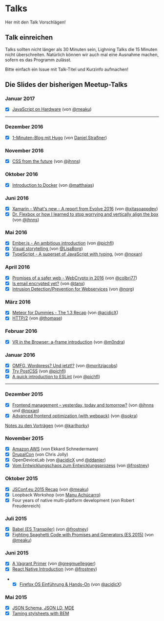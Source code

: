 # Talks
Her mit den Talk Vorschlägen!

## Talk einreichen

Talks sollten nicht länger als 30 Minuten sein, Lighning Talks die 15 Minuten nicht überschreiten. 
Natürlich können wir auch mal eine Ausnahme machen, sofern es das Programm zulässt.

Bitte einfach ein Issue mit Talk-Titel und Kurzinfo aufmachen!


## Die Slides der bisherigen Meetup-Talks

### Januar 2017

- [x] [JavaScript on Hardware](http://peerigon.github.io/talks/2017-02-07-web-and-wine-js-on-hardware/) (von [@meaku](https://github.com/meaku))

------

### Dezember 2016

- [x] [1-Minuten-Blog mit Hugo](https://github.com/web-and-wine/talks/blob/master//1-Minuten-Blog_mit_Hugo.md) (von [Daniel Straßner](https://github.com/dastrasmue))

### November 2016

- [x] [CSS from the future](http://peerigon.github.io/talks/2016-11-08-css-from-the-future/#1) (von [@jhnns](https://github.com/jhnns))

### Oktober 2016

- [x] [Introduction to Docker](https://peerigon.github.io/talks/2016-10-18-webandwine-introduction-to-docker) (von [@matthaias](https://github.com/matthaias))

### Juni 2016

- [x] [Xamarin - What's new - A report from Evolve 2016](https://github.com/web-and-wine/talks/blob/master/Web&Wine_Xamarin_2016.pdf) (von [@xitasoappdev](https://github.com/xitasoappdev))
- [x] [Dr. Flexbox or how I learned to stop worrying and vertically align the box](http://peerigon.github.io/talks/2016-06-28-webandwine-dr-flexbox) (von [@jhnns](https://github.com/jhnns))

### Mai 2016

- [x] [Ember.js - An ambitious introduction](http://pichfl.github.io/talks/5-ember-js) (von [@pichfl](https://github.com/pichfl))
- [x] [Visual storytelling ](https://github.com/web-and-wine/talks/blob/master/Visual-Storytelling_WebWine.pdf) (von [@LisaBorg](https://github.com/LisaBorg/))
- [x] [TypeScript - A superset of JavaScript with typing.](http://www.noxan.net/talks/#/) (von [@noxan](github.com/noxan))

### April 2016
- [x] [Promises of a safer web - WebCrypto in 2016](https://github.com/web-and-wine/talks/blob/master/WebCrypto2016.pdf) (von [@colbri77](https://github.com/colbri77/))
- [x] [Is email encrypted yet?](https://docs.google.com/presentation/d/1fRRSvP9J8gZi8vW-ttE5AnHPJeZuDr94fTPCC0ACn6A/edit?usp=sharing) (von [@tanx](https://github.com/tanx))
- [x] [Intrusion Detection/Prevention for Webservices](https://github.com/web-and-wine/talks/blob/master/webandwineapril2016-suricata.pdf) (von [@norg](https://github.com/norg))

### März 2016
- [x] [Meteor for Dummies - The 1.3 Recap](http://peerigon.github.io/talks/2016-03-22-webandwine-meteor-for-dummies) (von [@acidicX](https://github.com/acidicX/))
- [x] [HTTP/2](http://www.makandra.de/talks/http2/#/) (von [@thomase](https://github.com/thomase))

### Februar 2016
- [x] [VR in the Browser: a-frame introduction](https://github.com/web-and-wine/talks/blob/master/VR_browser.pdf) (von [@m0ndra](https://github.com/m0ndra/))

### Januar 2016
- [x] [OMFG, Wordpress? Und jetzt!?](https://moritzjacobs.de/files/webandwine/OMFG,%20Wordpress%3f%20Und%20jetzt!%3f.pdf) (von [@moritzjacobs](https://github.com/moritzjacobs/))
- [x] [Try PostCSS](http://pichfl.github.io/talks/3-try-postcss) (von [@pichfl](https://github.com/pichfl))
- [x] [A quick introduction to ESLint](http://pichfl.github.io/talks/2-quick-intro-to-eslint) (von [@pichfl](https://github.com/pichfl))

-----

### Dezember 2015
- [x] [Frontend management – yesterday, today and tomorrow?](http://peerigon.github.io/talks/2015-12-15-webandwine-frontend-management) (von [@jhnns](https://github.com/jhnns/) und [@noxan](https://github.com/noxan))
- [x] [Advanced frontend optimization (with webpack)](http://sokra.github.io/slides/frontend-optimize) (von [@sokra](https://github.com/sokra))

[Notes zu den Vorträgen](https://github.com/karlhorky/talk-notes/blob/master/2015-12-15-web-and-wine.md ) (von [@karlhorky](https://github.com/karlhorky))


### November 2015
- [x] [Amazon AWS](http://de.slideshare.net/EkkardSchnedermann/cloud-at-massive-scale-and-incredible-speed-ekkard-schnedermann-berichtet-von-der-aws-reinvent-2015) (von Ekkard Schnedermann)
- [x] [DrupalCon](http://slides.com/cpjolly/drupalcon-barcelona-2015#/) (von Chris Jolly)
- [x] OpenDeviceLab (von [@acidicX](https://github.com/acidicX) und [@ddanier](https://github.com/ddanier))
- [x] [Vom Entwicklungschaos zum Entwicklungsprozess](http://frostney.github.io/talks/devprocess/slides/#1) (von [@frostney](https://github.com/frostney))

### Oktober 2015
- [x] [JSConf.eu 2015 Recap](http://peerigon.github.io/talks/2015-10-06-webandwine-jsconfeu-recap/#1) (von [@meaku](https://github.com/meaku))
- [x] Loopback Workshop (von [Manu Achúcarro](https://github.com/machucarro))
- [x] Four years of native multi-platform development (von Robert Freudenreich)

### Juli 2015
- [x] [Babel (ES Transpiler)](http://frostney.github.io/talks/babel/slides/) (von [@frostney](https://github.com/frostney))
- [x] [Fighting Spaghetti Code with Promises and Generators (ES 2015)](https://peerigon.github.io/presentations/2015-07-21-webandwine-fighting-spaghetti-code-with-es2015/fighting-spaghetti-code-with-es2015.pdf) (von [@meaku](https://github.com/meaku))

### Juni 2015
- [x] [A Vagrant Primer](http://gremu.net/talks/vagrant-primer/) (von [@gregmuellegger](https://github.com/gregmuellegger))
- [x] [React Native Introduction](http://frostney.github.io/talks/react-native/slides) (von [@frostney](https://github.com/frostney))
- - [x] [Firefox OS Einführung & Hands-On](http://condime.de/slides/2015-06-16_firefox_os.pdf) (von [@acidicX](https://github.com/acidicX))

### Mai 2015
- [x] [JSON Schema, JSON LD, MDE](https://github.com/Fannon/talks/tree/master/JSON%20Schema%2C%20%20JSON%20LD%20und%20MDE)
- [x] [Taming stylsheets with BEM](http://www.makandra.de/talks/bem/#/)

